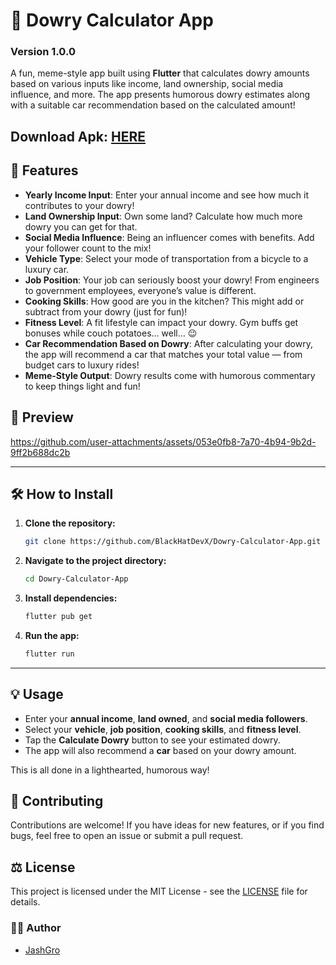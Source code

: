 # 🤑 Dowry Calculator App

### Version 1.0.0

A fun, meme-style app built using **Flutter** that calculates dowry amounts based on various inputs like income, land ownership, social media influence, and more. The app presents humorous dowry estimates along with a suitable car recommendation based on the calculated amount!


## **Download Apk**: [HERE](https://github.com/BlackHatDevX/dowry_calculator/releases/download/v1.0.0/app-release.apk)

## 🚀 **Features**

- **Yearly Income Input**: Enter your annual income and see how much it contributes to your dowry!
- **Land Ownership Input**: Own some land? Calculate how much more dowry you can get for that.
- **Social Media Influence**: Being an influencer comes with benefits. Add your follower count to the mix!
- **Vehicle Type**: Select your mode of transportation from a bicycle to a luxury car.
- **Job Position**: Your job can seriously boost your dowry! From engineers to government employees, everyone’s value is different.
- **Cooking Skills**: How good are you in the kitchen? This might add or subtract from your dowry (just for fun)!
- **Fitness Level**: A fit lifestyle can impact your dowry. Gym buffs get bonuses while couch potatoes… well… 😉
- **Car Recommendation Based on Dowry**: After calculating your dowry, the app will recommend a car that matches your total value — from budget cars to luxury rides!
- **Meme-Style Output**: Dowry results come with humorous commentary to keep things light and fun!



## 📱 **Preview**



https://github.com/user-attachments/assets/053e0fb8-7a70-4b94-9b2d-9ff2b688dc2b





---

## 🛠️ **How to Install**

1. **Clone the repository:**

   ```bash
   git clone https://github.com/BlackHatDevX/Dowry-Calculator-App.git
   ```

2. **Navigate to the project directory:**

   ```bash
   cd Dowry-Calculator-App
   ```

3. **Install dependencies:**

   ```bash
   flutter pub get
   ```

4. **Run the app:**

   ```bash
   flutter run
   ```

---

## 💡 **Usage**

- Enter your **annual income**, **land owned**, and **social media followers**.
- Select your **vehicle**, **job position**, **cooking skills**, and **fitness level**.
- Tap the **Calculate Dowry** button to see your estimated dowry.
- The app will also recommend a **car** based on your dowry amount.
  
This is all done in a lighthearted, humorous way!



## 🧩 **Contributing**

Contributions are welcome! If you have ideas for new features, or if you find bugs, feel free to open an issue or submit a pull request.



## ⚖️ **License**

This project is licensed under the MIT License - see the [LICENSE](LICENSE) file for details.



### 👨‍💻 **Author**

- [JashGro](https://github.com/BlackHatDevX)
